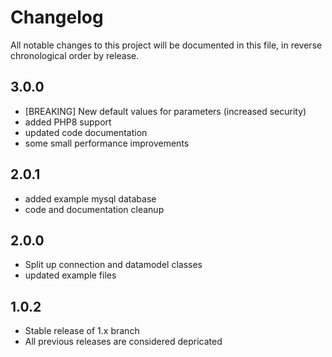 # Changelog

All notable changes to this project will be documented in this file, in reverse chronological order by release.

## 3.0.0

- [BREAKING] New default values for parameters (increased security)
- added PHP8 support
- updated code documentation
- some small performance improvements

## 2.0.1

- added example mysql database
- code and documentation cleanup

## 2.0.0

- Split up connection and datamodel classes
- updated example files

## 1.0.2

- Stable release of 1.x branch
- All previous releases are considered depricated
